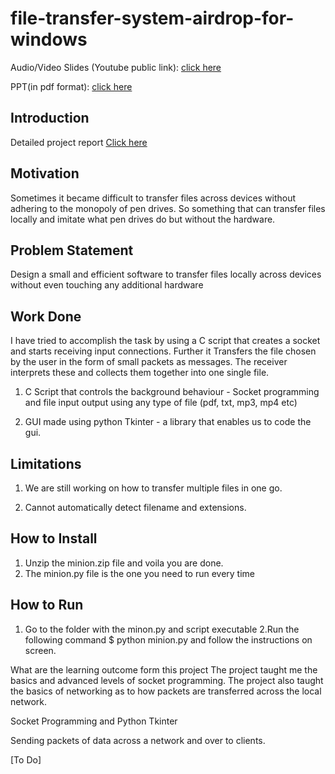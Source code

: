 # file-transfer-system-airdrop-for-windows


Audio/Video Slides (Youtube public link): [click here](https://www.youtube.com/watch?v=qlAoMFWXEEM&feature=youtu.be)

PPT(in pdf format): [click here](https://drive.google.com/file/d/1EHDyd2dno58YGTTQSGycbTXnEvYKNXS_/view?usp=sharing)


## Introduction

Detailed project report [Click here](https://drive.google.com/file/d/1J6bqp6LI2IzUYWFZgzue78fnW0GExLX6/view?usp=sharing)


## Motivation

Sometimes it became difficult to transfer files across devices without adhering to the monopoly of pen drives. So something that can transfer files locally and imitate what pen drives do but without the hardware.


## Problem Statement

Design a small and efficient software to transfer files locally across devices without even touching any additional hardware


## Work Done

I have tried to accomplish the task by using a C script that creates a socket and starts receiving input connections. Further it Transfers the file chosen by the user in the form of small packets as messages. The receiver interprets these and collects them together into one single file. 
1. C Script that controls the background behaviour - Socket programming and file input output using any type of file (pdf, txt, mp3, mp4 etc)


2. GUI made using python Tkinter - a library that enables us to code the gui.



## Limitations

1. We are still working on how to transfer multiple files in one go.


2. Cannot automatically detect filename and extensions.



## How to Install

1. Unzip the minion.zip file and voila you are done.
2. The minion.py file is the one you need to run every time


## How to Run

1. Go to the folder with the minon.py and script executable
2.Run the following command $ python minion.py and follow the instructions on screen.



What are the learning outcome form this project
The project taught me the basics and advanced levels of socket programming. The project also taught the basics of networking as to how packets are transferred across the local network. 

Socket Programming and Python Tkinter


Sending packets of data across a network and over to clients.

[To Do]


